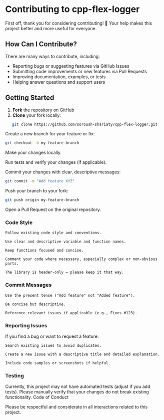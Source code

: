 # Contributing to cpp-flex-logger

First off, thank you for considering contributing! 🎉 Your help makes this project better and more useful for everyone.

## How Can I Contribute?

There are many ways to contribute, including:

- Reporting bugs or suggesting features via GitHub Issues
- Submitting code improvements or new features via Pull Requests
- Improving documentation, examples, or tests
- Helping answer questions and support users

## Getting Started

1. **Fork** the repository on GitHub
2. **Clone** your fork locally:

```bash
   git clone https://github.com/soroush-shariaty/cpp-flex-logger.git
```

Create a new branch for your feature or fix:

```bash
git checkout -b my-feature-branch
```

Make your changes locally.

Run tests and verify your changes (if applicable).

Commit your changes with clear, descriptive messages:

```bash
git commit -m "Add feature XYZ"
```

Push your branch to your fork:

```bash
git push origin my-feature-branch
```

Open a Pull Request on the original repository.

### Code Style

    Follow existing code style and conventions.

    Use clear and descriptive variable and function names.

    Keep functions focused and concise.

    Comment your code where necessary, especially complex or non-obvious parts.

    The library is header-only — please keep it that way.

### Commit Messages

    Use the present tense ("Add feature" not "Added feature").

    Be concise but descriptive.

    Reference relevant issues if applicable (e.g., Fixes #123).

### Reporting Issues

If you find a bug or want to request a feature:

    Search existing issues to avoid duplicates.

    Create a new issue with a descriptive title and detailed explanation.

    Include code samples or screenshots if helpful.

### Testing

Currently, this project may not have automated tests (adjust if you add tests).
Please manually verify that your changes do not break existing functionality.
Code of Conduct

Please be respectful and considerate in all interactions related to this project.
